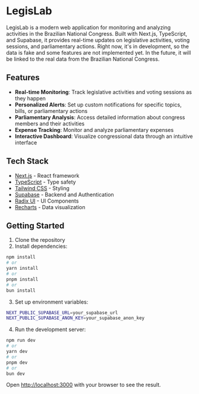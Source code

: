 # LegisLab

LegisLab is a modern web application for monitoring and analyzing activities in the Brazilian National Congress. Built with Next.js, TypeScript, and Supabase, it provides real-time updates on legislative activities, voting sessions, and parliamentary actions.
Right now, it's in development, so the data is fake and some features are not implemented yet.
In the future, it will be linked to the real data from the Brazilian National Congress.

## Features

- **Real-time Monitoring**: Track legislative activities and voting sessions as they happen
- **Personalized Alerts**: Set up custom notifications for specific topics, bills, or parliamentary actions
- **Parliamentary Analysis**: Access detailed information about congress members and their activities
- **Expense Tracking**: Monitor and analyze parliamentary expenses
- **Interactive Dashboard**: Visualize congressional data through an intuitive interface

## Tech Stack

- [Next.js](https://nextjs.org/) - React framework
- [TypeScript](https://www.typescriptlang.org/) - Type safety
- [Tailwind CSS](https://tailwindcss.com/) - Styling
- [Supabase](https://supabase.com/) - Backend and Authentication
- [Radix UI](https://www.radix-ui.com/) - UI Components
- [Recharts](https://recharts.org/) - Data visualization

## Getting Started

1. Clone the repository
2. Install dependencies:

```bash
npm install
# or
yarn install
# or
pnpm install
# or
bun install
```

3. Set up environment variables:
```bash
NEXT_PUBLIC_SUPABASE_URL=your_supabase_url
NEXT_PUBLIC_SUPABASE_ANON_KEY=your_supabase_anon_key
```

4. Run the development server:

```bash
npm run dev
# or
yarn dev
# or
pnpm dev
# or
bun dev
```

Open [http://localhost:3000](http://localhost:3000) with your browser to see the result.